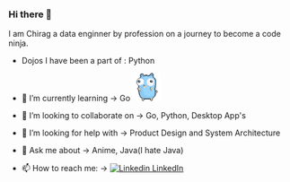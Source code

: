 ### Hi there 👋


I am Chirag a data enginner by profession on a journey to become a code ninja.

- Dojos I have been a part of :
     Python

- 🌱 I’m currently learning &rarr;
     Go  <img src="https://github.com/chiragwalia/chiragwalia/blob/main/dancing-gopher.gif" alt="Your GIF" width="50" style="max-width:50%"/>

- 👯 I’m looking to collaborate on &rarr;
     Go, Python, Desktop App's

- 🤔 I’m looking for help with &rarr;
     Product Design and System Architecture
 
- 💬 Ask me about &rarr;
     Anime, Java(I hate Java)

- 📫 How to reach me: &rarr;
     [![Linkedin](https://i.stack.imgur.com/gVE0j.png) LinkedIn](https://www.linkedin.com/in/chiragwalia)


